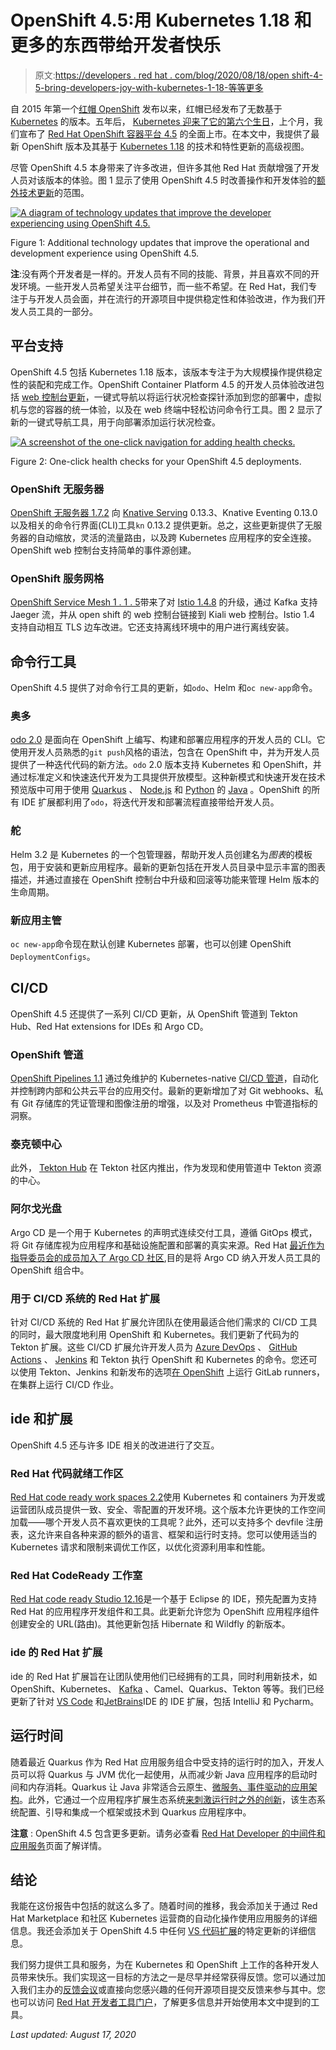 # OpenShift 4.5:用 Kubernetes 1.18 和更多的东西带给开发者快乐

> 原文:[https://developers . red hat . com/blog/2020/08/18/open shift-4-5-bring-developers-joy-with-kubernetes-1-18-等等更多](https://developers.redhat.com/blog/2020/08/18/openshift-4-5-bringing-developers-joy-with-kubernetes-1-18-and-so-much-more)

自 2015 年第一个[红帽 OpenShift](https://developers.redhat.com/products/openshift/getting-started) 发布以来，红帽已经发布了无数基于 [Kubernetes](https://developers.redhat.com/topics/kubernetes) 的版本。五年后， [Kubernetes 迎来了它的第六个生日](https://www.openshift.com/blog/happy-6th-birthday-kubernetes)，上个月，我们宣布了 [Red Hat OpenShift 容器平台 4.5](https://www.openshift.com/blog/openshift-4.5-arrives-bringing-new-supported-installations) 的全面上市。在本文中，我提供了最新 OpenShift 版本及其基于 [Kubernetes 1.18](https://kubernetes.io/blog/2020/03/25/kubernetes-1-18-release-announcement/) 的技术和特性更新的高级视图。

尽管 OpenShift 4.5 本身带来了许多改进，但许多其他 Red Hat 贡献增强了开发人员对该版本的体验。图 1 显示了使用 OpenShift 4.5 时改善操作和开发体验的[额外技术更新](https://www.redhat.com/en/about/press-releases/red-hat-advances-kubernetes-across-cloud-native-toolchain-updated-developer-portfolio)的范围。

[![A diagram of technology updates that improve the developer experiencing using OpenShift 4.5.](../Images/02cc7af80f55913713040480fbcf99bb.png "OpenShift 4.5 - developers diagram")](/sites/default/files/blog/2020/08/Screen-Shot-2020-08-12-at-2.44.57-PM.png)

Figure 1: Additional technology updates that improve the operational and development experience using OpenShift 4.5.

**注**:没有两个开发者是一样的。开发人员有不同的技能、背景，并且喜欢不同的开发环境。一些开发人员希望关注平台细节，而一些不希望。在 Red Hat，我们专注于与开发人员会面，并在流行的开源项目中提供稳定性和体验改进，作为我们开发人员工具的一部分。

## 平台支持

OpenShift 4.5 包括 Kubernetes 1.18 版本，该版本专注于为大规模操作提供稳定性的装配和完成工作。OpenShift Container Platform 4.5 的开发人员体验改进包括 [web 控制台更新](https://developers.redhat.com/blog/2020/07/16/whats-new-in-the-openshift-4-5-console-developer-experience/)，一键式导航以将运行状况检查探针添加到您的部署中，虚拟机与您的容器的统一体验，以及在 web 终端中轻松访问命令行工具。图 2 显示了新的一键式导航工具，用于向部署添加运行状况检查。

[![A screenshot of the one-click navigation for adding health checks.](../Images/581515c37ed2bbf5626527c81e086fe3.png "Figure 3:")](/sites/default/files/blog/2020/07/45-WhatsNew-F03-HealthCheck-Notification-1.png)

Figure 2: One-click health checks for your OpenShift 4.5 deployments.

### OpenShift 无服务器

[OpenShift 无服务器 1.7.2](https://docs.openshift.com/container-platform/4.5/serverless/serverless-getting-started.html) 向 [Knative Serving](https://developers.redhat.com/topics/serverless-architecture) 0.13.3、Knative Eventing 0.13.0 以及相关的命令行界面(CLI)工具`kn` 0.13.2 提供更新。总之，这些更新提供了无服务器的自动缩放，灵活的流量路由，以及跨 Kubernetes 应用程序的安全连接。OpenShift web 控制台支持简单的事件源创建。

### OpenShift 服务网格

[OpenShift Service Mesh 1 . 1 . 5](https://docs.openshift.com/container-platform/4.5/service_mesh/service_mesh_arch/understanding-ossm.html)带来了对 [Istio 1.4.8](https://developers.redhat.com/topics/service-mesh) 的升级，通过 Kafka 支持 Jaeger 流，并从 open shift 的 web 控制台链接到 Kiali web 控制台。Istio 1.4 支持自动相互 TLS 边车改进。它还支持离线环境中的用户进行离线安装。

## 命令行工具

OpenShift 4.5 提供了对命令行工具的更新，如`odo`、Helm 和`oc new-app`命令。

### 奥多

[odo 2.0](http://odo.dev) 是面向在 OpenShift 上编写、构建和部署应用程序的开发人员的 CLI。它使用开发人员熟悉的`git push`风格的语法，包含在 OpenShift 中，并为开发人员提供了一种迭代代码的新方法。`odo` 2.0 版本支持 Kubernetes 和 OpenShift，并通过标准定义和快速迭代开发为工具提供开放模型。这种新模式和快速开发在技术预览版中可用于使用 [Quarkus](https://developers.redhat.com/products/quarkus/getting-started) 、 [Node.js](https://developers.redhat.com/blog/category/node-js/) 和 [Python](https://developers.redhat.com/blog/category/python/) 的 [Java](https://developers.redhat.com/topics/enterprise-java) 。OpenShift 的所有 IDE 扩展都利用了`odo`，将迭代开发和部署流程直接带给开发人员。

### 舵

Helm 3.2 是 Kubernetes 的一个包管理器，帮助开发人员创建名为*图表*的模板包，用于安装和更新应用程序。最新的更新包括在开发人员目录中显示丰富的图表描述，并通过直接在 OpenShift 控制台中升级和回滚等功能来管理 Helm 版本的生命周期。

### 新应用主管

`oc new-app`命令现在默认创建 Kubernetes 部署，也可以创建 OpenShift `DeploymentConfigs`。

## CI/CD

OpenShift 4.5 还提供了一系列 CI/CD 更新，从 OpenShift 管道到 Tekton Hub、Red Hat extensions for IDEs 和 Argo CD。

### OpenShift 管道

[OpenShift Pipelines 1.1](https://docs.openshift.com/container-platform/4.5/pipelines/understanding-openshift-pipelines.html) 通过免维护的 Kubernetes-native [CI/CD 管道](https://developers.redhat.com/topics/ci-cd)，自动化并控制跨内部和公共云平台的应用交付。最新的更新增加了对 Git webhooks、私有 Git 存储库的凭证管理和图像注册的增强，以及对 Prometheus 中管道指标的洞察。

### 泰克顿中心

此外， [Tekton Hub](https://hub-preview.tekton.dev) 在 Tekton 社区内推出，作为发现和使用管道中 Tekton 资源的中心。

### 阿尔戈光盘

Argo CD 是一个用于 Kubernetes 的声明式连续交付工具，遵循 GitOps 模式，将 Git 存储库视为应用程序和基础设施配置和部署的真实来源。Red Hat [最近作为指导委员会的成员加入了 Argo CD 社区](https://www.redhat.com/en/about/press-releases/red-hat-and-intuit-join-forces-argo-project-extending-gitops-community-innovation-better-manage-multi-cluster-cloud-native-applications-scale),目的是将 Argo CD 纳入开发人员工具的 OpenShift 组合中。

### 用于 CI/CD 系统的 Red Hat 扩展

针对 CI/CD 系统的 Red Hat 扩展允许团队在使用最适合他们需求的 CI/CD 工具的同时，最大限度地利用 OpenShift 和 Kubernetes。我们更新了代码为的 Tekton 扩展。这些 CI/CD 扩展允许开发人员为 [Azure DevOps](https://marketplace.visualstudio.com/items?itemName=redhat.openshift-vsts) 、 [GitHub Actions](https://github.com/marketplace/actions/openshift-action) 、 [Jenkins](https://plugins.jenkins.io/ui/search?sort=relevance&categories=&labels=&view=Tiles&page=1&query=openshift) 和 Tekton 执行 OpenShift 和 Kubernetes 的命令。您还可以使用 Tekton、Jenkins 和新发布的选项[在 OpenShift](https://www.openshift.com/blog/installing-the-gitlab-runner-the-openshift-way) 上运行 GitLab runners，在集群上运行 CI/CD 作业。

## ide 和扩展

OpenShift 4.5 还与许多 IDE 相关的改进进行了交互。

### Red Hat 代码就绪工作区

[Red Hat code ready work spaces 2.2](https://www.redhat.com/en/technologies/jboss-middleware/codeready-workspaces)使用 Kubernetes 和 containers 为开发或运营团队成员提供一致、安全、零配置的开发环境。这个版本允许更快的工作空间加载——哪个开发人员不喜欢更快的工具呢？此外，还可以支持多个 devfile 注册表，这允许来自各种来源的额外的语言、框架和运行时支持。您可以使用适当的 Kubernetes 请求和限制来调优工作区，以优化资源利用率和性能。

### Red Hat CodeReady 工作室

[Red Hat code ready Studio 12.16](https://www.redhat.com/en/technologies/jboss-middleware/codeready-studio)是一个基于 Eclipse 的 IDE，预先配置为支持 Red Hat 的应用程序开发组件和工具。此更新允许您为 OpenShift 应用程序组件创建安全的 URL(路由)。其他更新包括 Hibernate 和 Wildfly 的新版本。

### ide 的 Red Hat 扩展

ide 的 Red Hat 扩展旨在让团队使用他们已经拥有的工具，同时利用新技术，如 OpenShift、Kubernetes、 [Kafka](https://developers.redhat.com/topics/kafka-kubernetes) 、Camel、Quarkus、Tekton 等等。我们已经更新了针对 [VS Code](https://marketplace.visualstudio.com/publishers/redhat) 和[JetBrains](https://plugins.jetbrains.com/plugin/12030-openshift-connector-by-red-hat)IDE 的 IDE 扩展，包括 IntelliJ 和 Pycharm。

## 运行时间

随着最近 Quarkus 作为 Red Hat 应用服务组合中受支持的运行时的加入，开发人员可以将 Quarkus 与 JVM 优化一起使用，从而减少新 Java 应用程序的启动时间和内存消耗。Quarkus 让 Java 非常适合云原生、[微服务、](https://developers.redhat.com/topics/microservices/)[事件驱动的应用架构](https://developers.redhat.com/topics/event-driven/)。此外，它通过一个应用程序扩展生态系统[来刺激运行时之外的创新](https://code.quarkus.io/)，该生态系统配置、引导和集成一个框架或技术到 Quarkus 应用程序中。

**注意** : OpenShift 4.5 包含更多更新。请务必查看 [Red Hat Developer 的中间件和应用服务](https://developers.redhat.com/middleware)页面了解详情。

## 结论

我能在这份报告中包括的就这么多了。随着时间的推移，我会添加关于通过 Red Hat Marketplace 和社区 Kubernetes 运营商的自动化操作使用应用服务的详细信息。我还会添加关于 OpenShift 4.5 中任何 [VS 代码扩展](https://marketplace.visualstudio.com/publishers/redhat)的特定更新的详细信息。

我们努力提供工具和服务，为在 Kubernetes 和 OpenShift 上工作的各种开发人员带来快乐。我们实现这一目标的方法之一是尽早并经常获得反馈。您可以通过加入我们主办的[反馈会议](https://groups.google.com/g/openshift-dev-users)或直接向您感兴趣的任何开源项目提交反馈来参与其中。您也可以访问 [Red Hat 开发者工具门户](https://developers.redhat.com/topics/developer-tools)，了解更多信息并开始使用本文中提到的工具。

*Last updated: August 17, 2020*